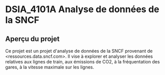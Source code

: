 # DSIA_4101A Analyse de données de la SNCF

## Aperçu du projet

Ce projet est un projet d'analyse de données de la SNCF provenant de <ressources.data.sncf.com>. Il vise à explorer et analyser les données relatives aux lignes de train, aux émissions de CO2, à la fréquentation des gares, à la vitesse maximale sur les lignes.

